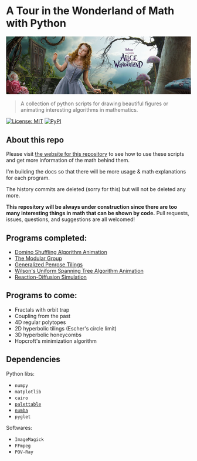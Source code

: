 # A Tour in the Wonderland of Math with Python

<p align="center"><img src="./alice.png"></p>


> A collection of python scripts for drawing beautiful figures or animating interesting algorithms in mathematics.

[![License: MIT](https://img.shields.io/badge/License-MIT-red.svg)](https://opensource.org/licenses/MIT) [![PyPI](https://img.shields.io/pypi/pyversions/Django.svg)]()


## About this repo

Please visit [the website for this repository](www.pywonderland.com) to see how to use these scripts and get more information of the math behind them.

I'm building the docs so that there will be more usage & math explanations for each program.

The history commits are deleted (sorry for this) but will not be deleted any more.

**This repository will be always under construction since there are too many interesting things in math that can be shown by code.** Pull requests, issues, questions, and suggestions are all welcomed!



## Programs completed:

- [Domino Shuffling Algorithm Animation](http://www.pywonderland.com/domino/)
- [The Modular Group](http://www.pywonderland.com/modulargroup/)
- [Generalized Penrose Tilings](http://www.pywonderland.com/penrose/)
- [Wilson's Uniform Spanning Tree Algorithm Animation](http://www.pywonderland.com/wilson/)
- [Reaction-Diffusion Simulation](http://www.pywonderland.com/grayscott/)

## Programs to come:

- Fractals with orbit trap
- Coupling from the past
- 4D regular polytopes
- 2D hyperbolic tilings (Escher's circle limit)
- 3D hyperbolic honeycombs
- Hopcroft's minimization algorithm

## Dependencies

Python libs:

+ `numpy`
+ `matplotlib`
+ `cairo`
+ [`palettable`](https://github.com/jiffyclub/palettable)
+ [`numba`](https://github.com/numba/numba)
+ `pyglet`

Softwares:

+ `ImageMagick`
+ `FFmpeg`
+ `POV-Ray`